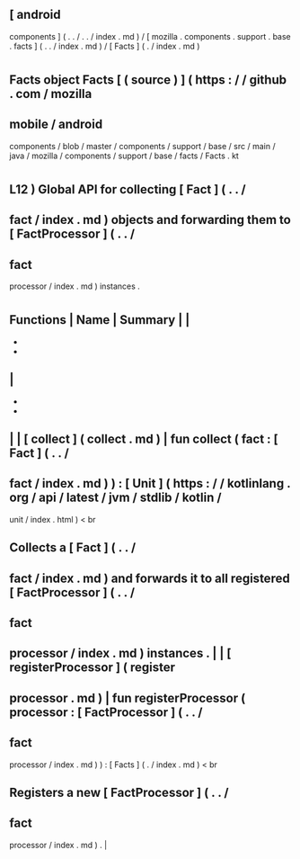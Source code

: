 [
android
-
components
]
(
.
.
/
.
.
/
index
.
md
)
/
[
mozilla
.
components
.
support
.
base
.
facts
]
(
.
.
/
index
.
md
)
/
[
Facts
]
(
.
/
index
.
md
)
#
Facts
object
Facts
[
(
source
)
]
(
https
:
/
/
github
.
com
/
mozilla
-
mobile
/
android
-
components
/
blob
/
master
/
components
/
support
/
base
/
src
/
main
/
java
/
mozilla
/
components
/
support
/
base
/
facts
/
Facts
.
kt
#
L12
)
Global
API
for
collecting
[
Fact
]
(
.
.
/
-
fact
/
index
.
md
)
objects
and
forwarding
them
to
[
FactProcessor
]
(
.
.
/
-
fact
-
processor
/
index
.
md
)
instances
.
#
#
#
Functions
|
Name
|
Summary
|
|
-
-
-
|
-
-
-
|
|
[
collect
]
(
collect
.
md
)
|
fun
collect
(
fact
:
[
Fact
]
(
.
.
/
-
fact
/
index
.
md
)
)
:
[
Unit
]
(
https
:
/
/
kotlinlang
.
org
/
api
/
latest
/
jvm
/
stdlib
/
kotlin
/
-
unit
/
index
.
html
)
<
br
>
Collects
a
[
Fact
]
(
.
.
/
-
fact
/
index
.
md
)
and
forwards
it
to
all
registered
[
FactProcessor
]
(
.
.
/
-
fact
-
processor
/
index
.
md
)
instances
.
|
|
[
registerProcessor
]
(
register
-
processor
.
md
)
|
fun
registerProcessor
(
processor
:
[
FactProcessor
]
(
.
.
/
-
fact
-
processor
/
index
.
md
)
)
:
[
Facts
]
(
.
/
index
.
md
)
<
br
>
Registers
a
new
[
FactProcessor
]
(
.
.
/
-
fact
-
processor
/
index
.
md
)
.
|
